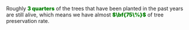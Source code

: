 <style>
:root {
    font-family: Times, "Times New Roman", Georgia, serif;
}
.eye {
    font-weight: 1000;
    color: green;
}
</style>

Roughly <b class="eye">3 quarters</b> of the trees that have been planted in the past years are still alive, which means we have almost <b class="eye">$\bf{75\%}$</b> of tree preservation rate.